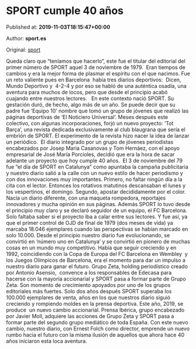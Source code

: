 
# SPORT cumple 40 años

Published at: **2019-11-03T18:15:47+00:00**

Author: **sport.es**

Original: [sport](https://www.sport.es/es/noticias/comunicacion/sport-cumple-anos-7712957)

Queda claro que “teníamos que hacerlo&rdquor;, este fue el titular del editorial del primer número de SPORT aquel 3 de noviembre de 1979.  Eran tiempos de cambios y era la mejor forma de plasmar el espíritu con el que nacimos. Fue un reto valiente pues en Barcelona  había tres diarios deportivos:  Dicen, Mundo Deportivo y  4-2-4 y por eso se habló de una auténtica osadía, una aventura para muchos de locos, pero que desde el principio acabó cuajando entre nuestros lectores.  
En este contexto nació SPORT. Su gestación duró, de hecho, algo más de un año. Se puede decir que su padre fue ‘Equipo 10’ nombre que tomó un grupo de jóvenes que realizó las páginas deportivas de ‘El Noticiero Universal’. Meses después este colectivo, con algunas incorporaciones, forjó un nuevo proyecto: ‘Tot Barça’, una revista dedicada exclusivamente al club blaugrana que sería el embrión de SPORT. El experimento de la revista hizo nacer la idea de lanzar un periódico.  El diario integrado por un grupo de jóvenes periodistas encabezados por Josep Maria Casanovas y Tom Hernáez, con el apoyo empresarial de José María Porcioles, decidió que era la hora de sacar adelante un proyecto que hoy cumple 40 años. 
El 3 de noviembre del 79 fue “el día de SPORT en Catalunya&rdquor; como apuntaba la campaña publicitaria y nuestro diario salió a la calle con un nuevo estilo de hacer periodismo y con dos innovaciones muy importantes. Primero, no faltar ningún día a la cita con el lector. Entonces los rotativos matutinos descansaban el lunes y los vespertinos, el domingo. Segundo, apostar decididamente por el color. Nacía un diario diferente, con una maqueta rompedora, reportajes innovadores y mucha opinión en sus páginas. Además SPORT lo tuvo desde el principio muy claro y se declaró seguidor de un equipo, el FC Barcelona. 
Solo faltaba saber si el proyecto iba a calar entre sus lectores. Y fue así, ya que el primer control de OJD de final de 1979 (dos meses de vida) ya marcaba 18.046 ejemplares cuando las perspectivas se habían marcado en solo 10.000. Desde el principio nuestro diario fue evolucionando, se convirtió en ‘número uno en Catalunya’ y se convirtió en pionero de muchas cosas en un mundo muy competitivo.
Había que seguir creciendo y en 1992, coincidiendo con la Copa de Europa del FC Barcelona en Wembley  y los Juegos Olímpicos de Barcelona, era el momento para dar un impulso a nuestro diario para ganar el futuro. Grupo Zeta, holding periodístico creado por Antonio Asensio,  convence a los responsables de Edecasa para hacerse con la mayoría accionarial y SPORT pasa a formar parte de Grupo Zeta. Son momento de crecimiento apoyados por uno de los grupos editoriales más fuertes. Solo dos años después SPORT superaba los 100.000 ejemplares de venta, años en los que nuestros diario siguió creciendo y rompiendo moldes en la prensa deportiva.
Este año, 2019, se produce  un nuevo cambio accionarial. Prensa Ibérica, grupo encabezado por Javier Moll, adquiere las acciones de Grupo Zeta y SPORT pasa a formar parte del segundo grupo mediático de toda España. Con este nuevo cambio, nuestro diario, con Ernest Folch como director, emprende un nuevo rumbo hacia el futuro con la misma ilusión de aquellos que ahora hace 40 años iniciaron esta loca aventura.

